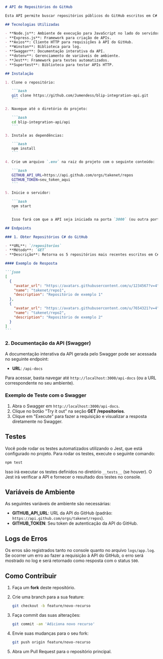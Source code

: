 ````markdown
# API de Repositórios do GitHub

Esta API permite buscar repositórios públicos do GitHub escritos em C#. Ela retorna os 5 repositórios mais recentes, ordenados pela data de criação.

## Tecnologias Utilizadas

- **Node.js**: Ambiente de execução para JavaScript no lado do servidor.
- **Express.js**: Framework para criação de APIs.
- **Axios**: Cliente HTTP para requisições à API do GitHub.
- **Winston**: Biblioteca para log.
- **Swagger**: Documentação interativa da API.
- **dotenv**: Gerenciamento de variáveis de ambiente.
- **Jest**: Framework para testes automatizados.
- **Supertest**: Biblioteca para testar APIs HTTP.

## Instalação

1. Clone o repositório:

   ```bash
   git clone https://github.com/Jumendess/blip-integration-api.git
   ```

2. Navegue até o diretório do projeto:

   ```bash
   cd blip-integration-api/api
   ```

3. Instale as dependências:

   ```bash
   npm install
   ```

4. Crie um arquivo `.env` na raiz do projeto com o seguinte conteúdo:

   ```bash
   GITHUB_API_URL=https://api.github.com/orgs/takenet/repos
   GITHUB_TOKEN=seu_token_aqui
   ```

5. Inicie o servidor:

   ```bash
   npm start
   ```

   Isso fará com que a API seja iniciada na porta `3000` (ou outra porta definida pela variável de ambiente `PORT`).

## Endpoints

### 1. Obter Repositórios C# do GitHub

- **URL**: `/repositorios`
- **Método**: `GET`
- **Descrição**: Retorna os 5 repositórios mais recentes escritos em C#.

#### Exemplo de Resposta

```json
[
  {
    "avatar_url": "https://avatars.githubusercontent.com/u/1234567?v=4",
    "name": "takenet/repo1",
    "description": "Repositório de exemplo 1"
  },
  {
    "avatar_url": "https://avatars.githubusercontent.com/u/7654321?v=4",
    "name": "takenet/repo2",
    "description": "Repositório de exemplo 2"
  }
]
```
````

### 2. Documentação da API (Swagger)

A documentação interativa da API gerada pelo Swagger pode ser acessada no seguinte endpoint:

- **URL**: `/api-docs`

Para acessar, basta navegar até `http://localhost:3000/api-docs` (ou a URL correspondente no seu ambiente).

### Exemplo de Teste com o Swagger

1. Abra o Swagger em `http://localhost:3000/api-docs`.
2. Clique no botão "Try it out" na seção **GET /repositorios**.
3. Clique em "Execute" para fazer a requisição e visualizar a resposta diretamente no Swagger.

## Testes

Você pode rodar os testes automatizados utilizando o Jest, que está configurado no projeto. Para rodar os testes, execute o seguinte comando:

```bash
npm test
```

Isso irá executar os testes definidos no diretório `__tests__` (se houver). O Jest irá verificar a API e fornecer o resultado dos testes no console.

## Variáveis de Ambiente

As seguintes variáveis de ambiente são necessárias:

- **GITHUB_API_URL**: URL da API do GitHub (padrão: `https://api.github.com/orgs/takenet/repos`).
- **GITHUB_TOKEN**: Seu token de autenticação da API do GitHub.

## Logs de Erros

Os erros são registrados tanto no console quanto no arquivo `logs/app.log`. Se ocorrer um erro ao fazer a requisição à API do GitHub, o erro será mostrado no log e será retornado como resposta com o status `500`.

## Como Contribuir

1. Faça um **fork** deste repositório.
2. Crie uma branch para a sua feature:

   ```bash
   git checkout -b feature/novo-recurso
   ```

3. Faça commit das suas alterações:

   ```bash
   git commit -am 'Adiciona novo recurso'
   ```

4. Envie suas mudanças para o seu fork:

   ```bash
   git push origin feature/novo-recurso
   ```

5. Abra um Pull Request para o repositório principal.
